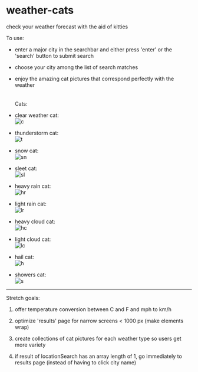 # weather-cats
check your weather forecast with the aid of kitties

To use:
* enter a major city in the searchbar and either press 'enter' or the 'search' button to submit search
* choose your city among the list of search matches
* enjoy the amazing cat pictures that correspond perfectly with the weather
<br><br><br>Cats:<br>
* clear weather cat:<br>
![c](https://d5lv058fmgggj.cloudfront.net/c.jpg)

* thunderstorm cat:<br>
![t](https://d5lv058fmgggj.cloudfront.net/t.jpg)

* snow cat:<br>
![sn](https://d5lv058fmgggj.cloudfront.net/sn.jpg)

* sleet cat:<br>
![sl](https://d5lv058fmgggj.cloudfront.net/sl.jpg)

* heavy rain cat:<br>
![hr](https://d5lv058fmgggj.cloudfront.net/hr.jpg)

* light rain cat:<br>
![lr](https://d5lv058fmgggj.cloudfront.net/lr.jpg)

* heavy cloud cat:<br>
![hc](https://d5lv058fmgggj.cloudfront.net/hc.jpg)

* light cloud cat:<br>
![lc](https://d5lv058fmgggj.cloudfront.net/lc.jpg)

* hail cat:<br>
![h](https://d5lv058fmgggj.cloudfront.net/h.jpg)

* showers cat:<br>
![s](https://d5lv058fmgggj.cloudfront.net/s.jpg)


**************
Stretch goals:

1. offer temperature conversion between C and F and mph to km/h

2. optimize 'results' page for narrow screens < 1000 px (make elements wrap)

3. create collections of cat pictures for each weather type so users get more variety

4. if result of locationSearch has an array length of 1, go immediately to results page (instead of having to click city name)
